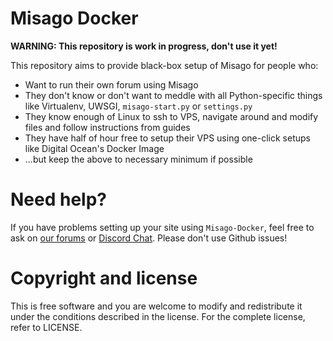 Misago Docker
=============

**WARNING: This repository is work in progress, don't use it yet!**

This repository aims to provide black-box setup of Misago for people who:

- Want to run their own forum using Misago
- They don't know or don't want to meddle with all Python-specific things like Virtualenv, UWSGI, `misago-start.py` or `settings.py`
- They know enough of Linux to ssh to VPS, navigate around and modify files and follow instructions from guides
- They have half of hour free to setup their VPS using one-click setups like Digital Ocean's Docker Image
- ...but keep the above to necessary minimum if possible


Need help?
==========

If you have problems setting up your site using `Misago-Docker`, feel free to ask on [our forums](https://misago-project.org/) or [Discord Chat](https://discord.gg/fwvrZgB). Please don't use Github issues!


Copyright and license
=====================

This is free software and you are welcome to modify and redistribute it under the conditions described in the license.
For the complete license, refer to LICENSE.
